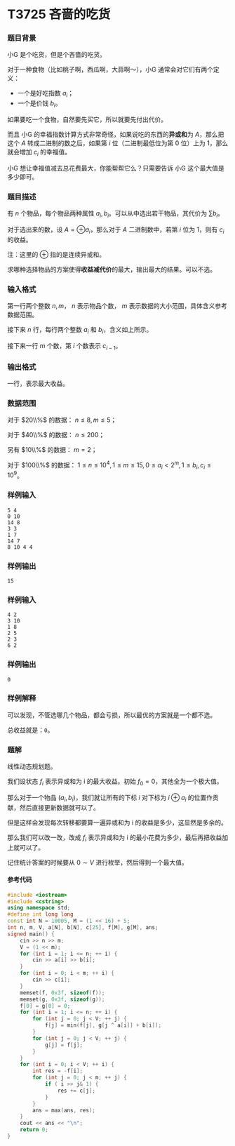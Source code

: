 # T3725 吝啬的吃货

### 题目背景

小G 是个吃货，但是个吝啬的吃货。

对于一种食物（比如桃子啊，西瓜啊，大蒜啊～），小G 通常会对它们有两个定义：

*   一个是好吃指数 $a_i$；
*   一个是价钱 $b_i$。

如果要吃一个食物，自然要先买它，所以就要先付出代价。

而且 小G 的幸福指数计算方式非常奇怪，如果说吃的东西的**异或和**为 $A$，那么把这个 $A$ 转成二进制的数之后，如果第 $i$ 位（二进制最低位为第 $0$ 位）上为 $1$，那么就会增加 $c_i$ 的幸福值。

小G 想让幸福值减去总花费最大，你能帮帮它么？只需要告诉 小G 这个最大值是多少即可。

### 题目描述

有 $n$ 个物品，每个物品两种属性 $a_i,b_i$。可以从中选出若干物品，其代价为 $\sum b_i$。

对于选出来的数，设 $A=\oplus a_i$，那么对于 $A$ 二进制数中，若第 $i$ 位为 $1$，则有 $c_i$ 的收益。

注：这里的 $\oplus$ 指的是连续异或和。

求哪种选择物品的方案使得**收益减代价**的最大，输出最大的结果。可以不选。

### 输入格式

第一行两个整数 $n,m$， $n$ 表示物品个数， $m$ 表示数据的大小范围，具体含义参考数据范围。

接下来 $n$ 行，每行两个整数 $a_i$ 和 $b_i$，含义如上所示。

接下来一行 $m$ 个数，第 $i$ 个数表示 $c_{i-1}$。

### 输出格式

一行，表示最大收益。

### 数据范围

对于 $20\\%$ 的数据： $n\le 8,m\le 5$；

对于 $40\\%$ 的数据： $n\le 200$；

另有 $10\\%$ 的数据： $m=2$；

对于 $100\\%$ 的数据： $1\le n\le 10^4,1\le m\le 15,0\le a_i< 2^m,1\le b_i,c_i\le 10^9$。


### 样例输入

```
5 4
0 10
14 8
3 3
1 7
14 7
8 10 4 4
```

### 样例输出

```
15
```

### 样例输入

```
4 2
3 10
1 8
2 5
2 3
6 2
```

### 样例输出

```
0
```

### 样例解释

可以发现，不管选哪几个物品，都会亏损，所以最优的方案就是一个都不选。

总收益就是：`0`。


<div style="page-break-after: always"></div>

### 题解

线性动态规划题。

我们设状态 $f_i$ 表示异或和为 i 的最大收益。初始 $f_0=0$，其他全为一个极大值。

那么对于一个物品 $(a_i,b_i)$，我们就让所有的下标 $i$ 对下标为 $i\oplus a_i$ 的位置作贡献，然后直接更新数据就可以了。

但是这样会发现每次转移都要算一遍异或和为 i 的收益是多少，这显然是多余的。

那么我们可以改一改，改成 $f_i$ 表示异或和为 i 的最小花费为多少，最后再把收益加上就可以了。

记住统计答案的时候要从 $0\sim V$ 进行枚举，然后得到一个最大值。


#### 参考代码

```c++
#include <iostream>
#include <cstring>
using namespace std;
#define int long long
const int N = 10005, M = (1 << 16) + 5;
int n, m, V, a[N], b[N], c[25], f[M], g[M], ans;
signed main() {
    cin >> n >> m;
    V = (1 << m);
    for (int i = 1; i <= n; ++ i) {
        cin >> a[i] >> b[i];
    }
    for (int i = 0; i < m; ++ i) {
        cin >> c[i];
    }
    memset(f, 0x3f, sizeof(f));
    memset(g, 0x3f, sizeof(g));
    f[0] = g[0] = 0;
    for (int i = 1; i <= n; ++ i) {
        for (int j = 0; j < V; ++ j) {
            f[j] = min(f[j], g[j ^ a[i]] + b[i]);
        }
        for (int j = 0; j < V; ++ j) {
            g[j] = f[j];
        }
    }
    for (int i = 0; i < V; ++ i) {
        int res = -f[i];
        for (int j = 0; j < m; ++ j) {
            if ( i >> j& 1) {
                res += c[j];
            }
        }
        ans = max(ans, res);
    }
    cout << ans << "\n";
    return 0;
}
```

<div style="page-break-after: always"></div>
